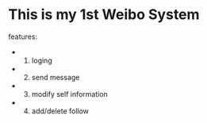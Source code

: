 This is my 1st Weibo System
===
features:
- 1. loging
- 2. send message
- 3. modify self information
- 4. add/delete follow
